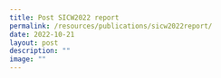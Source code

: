 ```yaml
---
title: Post SICW2022 report
permalink: /resources/publications/sicw2022report/
date: 2022-10-21
layout: post
description: ""
image: ""
---
```

